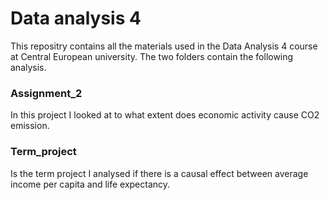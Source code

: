 # Data analysis 4

This repositry contains all the materials used in the Data Analysis 4 course at Central European university. The two folders contain the following analysis. 

### Assignment_2 
In this project I looked at to what extent does economic activity cause CO2 emission.

### Term_project
Is the term project I analysed if there is a causal effect between average income per capita and life expectancy.

